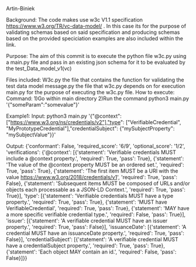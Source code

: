 Artin-Biniek

Background:
The code makes use w3c V1.1 specification https://www.w3.org/TR/vc-data-model/ . In this case its for the purpose of validating schemas based on said specification and producing schemas based on the provided speciciation examples are also included within the link.

Purpose:
The aim of this commit is to execute the python file w3c.py using a main.py file and pass in an existing json schema for it to be evaluated by the test_Data_model_v1(vc)

Files included:
W3c.py the file that contains the function for validating the test data model
message.py the file that w3c.py depends on for execution
main.py for the purpose of executing the w3c.py file.
How to execute:
Command:
1)Go within main directory
2)Run the command 
python3 main.py '{"someParam":"somevalue"}'



Example1:
Input:
 python3 main.py '{"@context": ["https://www.w3.org/ns/credentials/v2"],"type": ["VerifiableCredential", "MyPrototypeCredential"],"credentialSubject": {"mySubjectProperty": "mySubjectValue"}}'

Output:
 {'conformant': False, 'required_score': '6/9', 'optional_score': '1/2', 'verifications': {'@context': [{'statement': 'Verifiable credentials MUST include a @context property.', 'required': True, 'pass': True}, {'statement': 'The value of the @context property MUST be an ordered set.', 'required': True, 'pass': True}, {'statement': 'The first item MUST be a URI with the value https://www.w3.org/2018/credentials/v1', 'required': True, 'pass': False}, {'statement': 'Subsequent items MUST be composed of URLs and/or objects each processable as a JSON-LD Context.', 'required': True, 'pass': True}], 'type': [{'statement': 'Verifiable credentials MUST have a type property.', 'required': True, 'pass': True}, {'statement': 'MUST have VerifiableCredential', 'required': True, 'pass': True}, {'statement': 'MAY have a more specific verifiable credential type.', 'required': False, 'pass': True}], 'issuer': [{'statement': 'A verifiable credential MUST have an issuer property.', 'required': True, 'pass': False}], 'issuanceDate': [{'statement': 'A credential MUST have an issuanceDate property.', 'required': True, 'pass': False}], 'credentialSubject': [{'statement': 'A verifiable credential MUST have a credentialSubject property.', 'required': True, 'pass': True}, {'statement': 'Each object MAY contain an id.', 'required': False, 'pass': False}]}}







